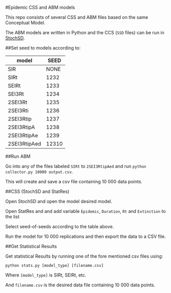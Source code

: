 #Epidemic CSS and ABM models 

This repo consists of several CSS and ABM files based on the same Conceptual Model.

The ABM models are written in Python and the CCS (`SSD` files) can be run in [StochSD](https://stochsd.sourceforge.io/).

##Set seed to models according to:

| model        | SEED  |
| ------------ | ----- |
| SIR          | NONE  |
| SIRt         | 1232  |
| SEIRt        | 1233  |
| SEI3Rt       | 1234  |
| 2SEI3Rt      | 1235  |
| 2SEI3Rti     | 1236  |
| 2SEI3Rtip    | 1237  |
| 2SEI3RtipA   | 1238  |
| 2SEI3RtipAe  | 1239  |
| 2SEI3RtipAed | 12310 |



##Run ABM

Go into any of the files labeled `SIRt` to `2SEI3RtipAed` and run `python collector.py 10000 output.csv`.

This will create and save a csv file containing 10 000 data points.

##CSS (StochSD and StatRes) 

Open StochSD and open the model  desired model.

Open StatRes and and add variable `Epidemic`, `Duration`, `Rt` and `Extinction` to the list

Select seed-of-seeds according to the table above.

Run the model for 10 000 replications and then export the data to a CSV file.

##Get Statistical Results

Get statistical Results by running one of the fore mentioned csv files using:

`python stats.py [model_type] [filename.csv]`

Where `[model_type]` is SIRt, SEIRt, etc.

And `filename.csv` is the desired data file containing 10 000 data points. 









